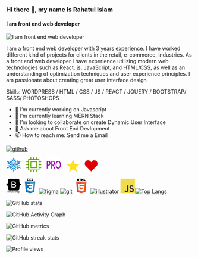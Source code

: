 ### Hi there 👋, my name is Rahatul Islam
#### I am front end web developer
![I am front end web developer](https://arturssmirnovs.github.io/github-profile-readme-generator/images/banner.png)

I am a front end web developer with 3 years experience. I have worked different kind of projects for clients in the retail, e-commerce, industries. As a front end web developer I have experience utilizing modern web technologies such as React. js, JavaScript, and HTML/CSS, as well as an understanding of optimization techniques and user experience principles. I am passionate about creating great user interface design

Skills:  WORDPRESS / HTML / CSS / JS / REACT / JQUERY / BOOTSTRAP/ SASS/ PHOTOSHOPS

- 🔭 I’m currently working on Javascript 
- 🌱 I’m currently learning MERN Stack 
- 👯 I’m looking to collaborate on create Dynamic User Interface 
- 💬 Ask me about Front End Devlopment 
- 📫 How to reach me: Send me a Email 


[<img src='https://cdn.jsdelivr.net/npm/simple-icons@3.0.1/icons/github.svg' alt='github' height='40'>](https://github.com/rahatul-front-end-developer)  

<a href='https://archiveprogram.github.com/'><img src='https://raw.githubusercontent.com/acervenky/animated-github-badges/master/assets/acbadge.gif' width='40' height='40'></a> <a href='https://docs.github.com/en/developers'><img src='https://raw.githubusercontent.com/acervenky/animated-github-badges/master/assets/devbadge.gif' width='40' height='40'></a> <a href='https://github.com/pricing'><img src='https://raw.githubusercontent.com/acervenky/animated-github-badges/master/assets/pro.gif' width='40' height='40'></a> <a href='https://stars.github.com/'><img src='https://raw.githubusercontent.com/acervenky/animated-github-badges/master/assets/starbadge.gif' width='35' height='35'></a> <a href='https://docs.github.com/en/github/supporting-the-open-source-community-with-github-sponsors'><img src='https://raw.githubusercontent.com/acervenky/animated-github-badges/master/assets/sponsorbadge.gif' width='35' height='35'></a> 
<p align="left"> <a href="https://getbootstrap.com" target="_blank" rel="noreferrer"> <img src="https://raw.githubusercontent.com/devicons/devicon/master/icons/bootstrap/bootstrap-plain-wordmark.svg" alt="bootstrap" width="40" height="40"/> </a> <a href="https://www.w3schools.com/css/" target="_blank" rel="noreferrer"> <img src="https://raw.githubusercontent.com/devicons/devicon/master/icons/css3/css3-original-wordmark.svg" alt="css3" width="40" height="40"/> </a> <a href="https://www.figma.com/" target="_blank" rel="noreferrer"> <img src="https://www.vectorlogo.zone/logos/figma/figma-icon.svg" alt="figma" width="40" height="40"/> </a> <a href="https://git-scm.com/" target="_blank" rel="noreferrer"> <img src="https://www.vectorlogo.zone/logos/git-scm/git-scm-icon.svg" alt="git" width="40" height="40"/> </a> <a href="https://www.w3.org/html/" target="_blank" rel="noreferrer"> <img src="https://raw.githubusercontent.com/devicons/devicon/master/icons/html5/html5-original-wordmark.svg" alt="html5" width="40" height="40"/> </a> <a href="https://www.adobe.com/in/products/illustrator.html" target="_blank" rel="noreferrer"> <img src="https://www.vectorlogo.zone/logos/adobe_illustrator/adobe_illustrator-icon.svg" alt="illustrator" width="40" height="40"/> </a> <a href="https://developer.mozilla.org/en-US/docs/Web/JavaScript" target="_blank" rel="noreferrer"> <img src="https://raw.githubusercontent.com/devicons/devicon/master/icons/javascript/javascript-original.svg" alt="javascript" width="40"
[![trophy](https://github-profile-trophy.vercel.app/?username=rahatul-front-end-developer)](https://github.com/ryo-ma/github-profile-trophy)

[![Top Langs](https://github-readme-stats.vercel.app/api/top-langs/?username=rahatul-front-end-developer)](https://github.com/anuraghazra/github-readme-stats)

![GitHub stats](https://github-readme-stats.vercel.app/api?username=rahatul-front-end-developer&show_icons=true&count_private=true)  

![GitHub Activity Graph](https://activity-graph.herokuapp.com/graph?username=rahatul-front-end-developer)  

![GitHub metrics](https://metrics.lecoq.io/rahatul-front-end-developer)  

![GitHub streak stats](https://streak-stats.demolab.com/?user=rahatul-front-end-developer)  

![Profile views](https://gpvc.arturio.dev/rahatul-front-end-developer) 


</body>
